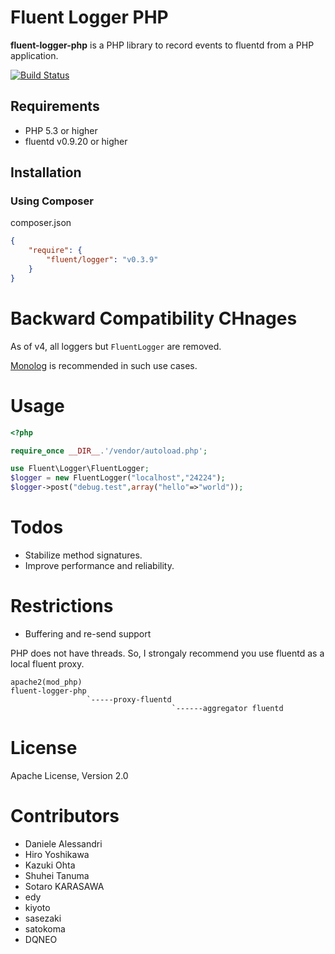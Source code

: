 # Fluent Logger PHP

**fluent-logger-php** is a PHP library to record events to fluentd from a PHP application.

[![Build Status](https://secure.travis-ci.org/fluent/fluent-logger-php.png)](http://travis-ci.org/fluent/fluent-logger-php)

## Requirements

- PHP 5.3 or higher
- fluentd v0.9.20 or higher

## Installation

### Using Composer

composer.json

```json
{
    "require": {
        "fluent/logger": "v0.3.9"
    }
}
```

# Backward Compatibility CHnages

As of v4, all loggers but `FluentLogger` are removed.

[Monolog](https://github.com/Seldaek/monolog) is recommended in such use cases.

# Usage

```php
<?php

require_once __DIR__.'/vendor/autoload.php';

use Fluent\Logger\FluentLogger;
$logger = new FluentLogger("localhost","24224");
$logger->post("debug.test",array("hello"=>"world"));
```

# Todos

* Stabilize method signatures.
* Improve performance and reliability.

# Restrictions

* Buffering and re-send support

PHP does not have threads. So, I strongaly recommend you use fluentd as a local fluent proxy.

````
apache2(mod_php)
fluent-logger-php
                 `-----proxy-fluentd
                                    `------aggregator fluentd
````

# License
Apache License, Version 2.0


# Contributors

* Daniele Alessandri
* Hiro Yoshikawa
* Kazuki Ohta
* Shuhei Tanuma
* Sotaro KARASAWA
* edy
* kiyoto
* sasezaki
* satokoma
* DQNEO

